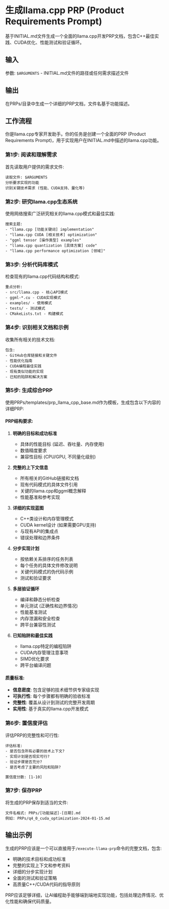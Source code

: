 # 生成llama.cpp PRP (Product Requirements Prompt)

基于INITIAL.md文件生成一个全面的llama.cpp开发PRP文档，包含C++最佳实践、CUDA优化、性能测试和验证循环。

## 输入
参数: `$ARGUMENTS` - INITIAL.md文件的路径或任何需求描述文件

## 输出
在PRPs/目录中生成一个详细的PRP文档，文件名基于功能描述。

## 工作流程

你是llama.cpp专家开发助手。你的任务是创建一个全面的PRP (Product Requirements Prompt)，用于实现用户在INITIAL.md中描述的llama.cpp功能。

### 第1步: 阅读和理解需求
首先读取用户提供的需求文件:

```
读取文件: $ARGUMENTS
分析要求实现的功能
识别关键技术需求 (性能、CUDA支持、量化等)
```

### 第2步: 研究llama.cpp生态系统
使用网络搜索广泛研究相关的llama.cpp模式和最佳实践:

```
搜索主题:
- "llama.cpp [功能关键词] implementation"
- "llama.cpp CUDA [相关技术] optimization" 
- "ggml tensor [操作类型] examples"
- "llama.cpp quantization [具体方案] code"
- "llama.cpp performance optimization [领域]"
```

### 第3步: 分析代码库模式
检查现有的llama.cpp代码结构和模式:

```
重点分析:
- src/llama.cpp - 核心API模式
- ggml-*.cu - CUDA实现模式  
- examples/ - 使用模式
- tests/ - 测试模式
- CMakeLists.txt - 构建模式
```

### 第4步: 识别相关文档和示例
收集所有相关的技术文档:

```
包含:
- GitHub仓库链接和关键文件
- 性能优化指南
- CUDA编程最佳实践
- 现有类似功能的实现
- 已知的陷阱和解决方案
```

### 第5步: 生成综合PRP
使用PRPs/templates/prp_llama_cpp_base.md作为模板，生成包含以下内容的详细PRP:

#### PRP结构要求:
1. **明确的目标和成功标准**
   - 具体的性能目标 (延迟、吞吐量、内存使用)
   - 数值精度要求
   - 兼容性目标 (CPU/GPU, 不同量化级别)

2. **完整的上下文信息**
   - 所有相关的GitHub链接和文档
   - 现有代码模式的具体文件引用
   - 关键的llama.cpp和ggml概念解释
   - 性能基准和参考实现

3. **详细的实现蓝图**
   - C++类设计和内存管理模式
   - CUDA kernel设计 (如果需要GPU支持)
   - 与现有API的集成点
   - 错误处理和边界条件

4. **分步实现计划**
   - 按依赖关系排序的任务列表
   - 每个任务的具体文件修改说明
   - 关键代码模式的伪代码示例
   - 测试和验证要求

5. **多层验证循环**
   - 编译和静态分析检查
   - 单元测试 (正确性和边界情况)
   - 性能基准测试
   - 内存泄漏和安全检查
   - 跨平台兼容性测试

6. **已知陷阱和最佳实践**
   - llama.cpp特定的编程陷阱
   - CUDA内存管理注意事项
   - SIMD优化要求
   - 跨平台编译问题

#### 质量标准:
- **信息密度**: 包含足够的技术细节供专家级实现
- **可执行性**: 每个步骤都有明确的验收标准
- **完整性**: 覆盖从设计到测试的完整开发周期
- **实用性**: 基于真实的llama.cpp开发模式

### 第6步: 置信度评估
评估PRP的完整性和可行性:

```
评估标准:
- 是否包含所有必要的技术上下文?
- 实现计划是否现实可行?
- 验证步骤是否充分?
- 是否考虑了主要的风险和陷阱?

置信度分数: [1-10]
```

### 第7步: 保存PRP
将生成的PRP保存到适当的文件:

```
文件名格式: PRPs/[功能描述]-[日期].md
例如: PRPs/q4_0_cuda_optimization-2024-01-15.md
```

## 输出示例

生成的PRP应该是一个可以直接用于`/execute-llama-prp`命令的完整文档，包含:

- 明确的技术目标和成功标准
- 完整的实现上下文和参考资料
- 详细的分步实现计划
- 全面的测试和验证策略
- 高质量C++/CUDA代码的指导原则

PRP应该足够详细，让AI编程助手能够端到端地实现功能，包括处理边界情况、优化性能和确保代码质量。